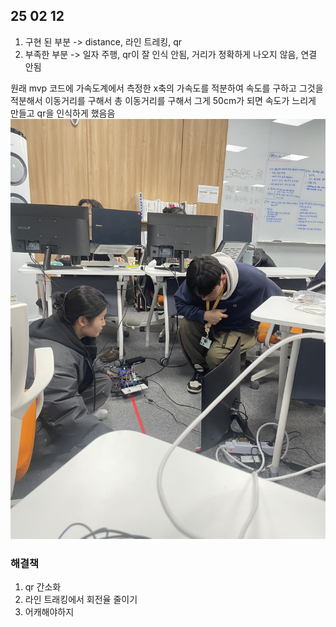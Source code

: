 ## 25 02 12
1. 구현 된 부분 -> distance, 라인 트레킹, qr
2. 부족한 부분 -> 일자 주행, qr이 잘 인식 안됨, 거리가 정확하게 나오지 않음, 연결 안됨

원래 mvp 코드에 가속도계에서 측정한 x축의 가속도를 적분하여 속도를 구하고 그것을 적분해서 이동거리를 구해서 총 이동거리를 구해서 그게 50cm가 되면 속도가 느리게 만들고 qr을 인식하게 했음음
![alt text](IMG_3231.jpg)

### 해결책
1. qr 간소화
2. 라인 트래킹에서 회전율 줄이기
3. 어캐해야하지